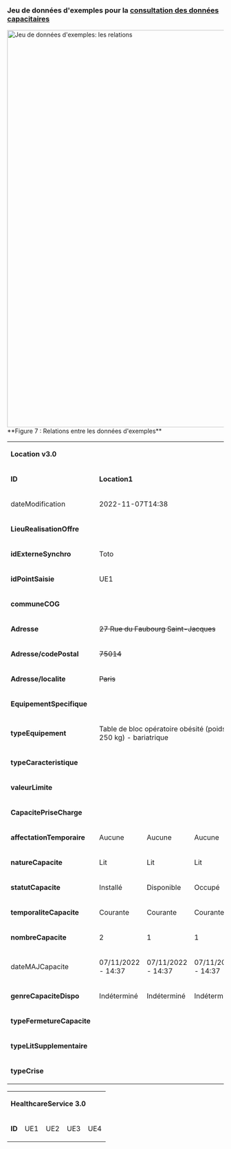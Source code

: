 <!-- # Annexes -->

### Jeu de données d'exemples pour la [consultation des données capacitaires](specifications_techniques_1.html)

<div class="figure">
    <img src="image13.png" alt="Jeu de données d'exemples: les relations" width="1238" height="922" title="Jeu de données d'exemples: les relations)">
</div>
**Figure 7 : Relations entre les données d'exemples**

<table width="934">
<tbody>
<tr>
<td colspan="14" width="934">
<p><strong>Location v3.0</strong></p>
</td>
</tr>
<tr>
<td width="113">
<p><strong>ID</strong></p>
</td>
<td colspan="4" width="248">
<p><strong>Location1</strong></p>
</td>
<td colspan="3" width="203">
<p><strong>Location2</strong></p>
</td>
<td colspan="6" width="370">
<p><strong>Location 3</strong></p>
</td>
</tr>
<tr>
<td width="113">
<p>dateModification</p>
</td>
<td colspan="4" width="248">
<p>2022-11-07T14:38</p>
</td>
<td colspan="3" width="203">
<p>2022-11-06T14:37</p>
</td>
<td colspan="6" width="370">
<p>2022-11-06T14:37</p>
</td>
</tr>
<tr>
<td colspan="14" width="934">
<p><strong>LieuRealisationOffre</strong></p>
</td>
</tr>
<tr>
<td width="113">
<p><strong>idExterneSynchro</strong></p>
</td>
<td colspan="4" width="248">
<p>Toto</p>
</td>
<td colspan="3" width="203">
<p>Titi</p>
</td>
<td colspan="6" width="370">
<p>Tata</p>
</td>
</tr>
<tr>
<td width="113">
<p><strong>idPointSaisie</strong></p>
</td>
<td colspan="4" width="248">
<p>UE1</p>
</td>
<td colspan="3" width="203">
<p>UE2</p>
</td>
<td colspan="6" width="370">
<p>UF1</p>
</td>
</tr>
<tr>
<td width="113">
<p><strong>communeCOG</strong></p>
</td>
<td colspan="4" width="248">&nbsp;</td>
<td colspan="3" width="203">&nbsp;</td>
<td colspan="6" width="370">&nbsp;</td>
</tr>
<tr>
<td width="113">
<p><strong>Adresse</strong></p>
</td>
<td colspan="4" width="248">
<p><span style="text-decoration: line-through;">27 Rue du Faubourg Saint-Jacques</span></p>
</td>
<td colspan="3" width="203">
<p>100 Bd du G&eacute;n&eacute;ral Leclerc</p>
</td>
<td colspan="6" width="370">
<p>47-83 Bd de l'H&ocirc;pital</p>
</td>
</tr>
<tr>
<td width="113">
<p><strong>Adresse/codePostal&nbsp;</strong></p>
</td>
<td colspan="4" width="248">
<p><span style="text-decoration: line-through;">75014</span></p>
</td>
<td colspan="3" width="203">
<p>92110</p>
</td>
<td colspan="6" width="370">
<p>75013</p>
</td>
</tr>
<tr>
<td width="113">
<p><strong>Adresse/localite&nbsp;</strong></p>
</td>
<td colspan="4" width="248">
<p><span style="text-decoration: line-through;">Paris</span></p>
</td>
<td colspan="3" width="203">
<p>Clichy</p>
</td>
<td colspan="6" width="370">
<p>Paris</p>
</td>
</tr>
<tr>
<td colspan="14" width="934">
<p><strong>EquipementSpecifique</strong></p>
</td>
</tr>
<tr>
<td width="113">
<p><strong>typeEquipement</strong></p>
</td>
<td colspan="4" width="248">
<p>Table de bloc op&eacute;ratoire ob&eacute;sit&eacute; (poids entre 150 et 250 kg) - bariatrique</p>
</td>
<td colspan="3" width="203">
<p>Coronaroscanner</p>
</td>
<td colspan="6" width="370">
<p>Angioscope + Coronaroscanner</p>
</td>
</tr>
<tr>
<td width="113">
<p><strong>typeCaracteristique&nbsp;</strong></p>
</td>
<td width="76">
<p>&nbsp;</p>
</td>
<td width="57">
<p>&nbsp;</p>
</td>
<td width="54">
<p>&nbsp;</p>
</td>
<td width="62">
<p>&nbsp;</p>
</td>
<td width="64">
<p>&nbsp;</p>
</td>
<td width="77">&nbsp;</td>
<td width="62">
<p>&nbsp;</p>
</td>
<td width="69">
<p>&nbsp;</p>
</td>
<td width="57">&nbsp;</td>
<td width="47">&nbsp;</td>
<td width="74">&nbsp;</td>
<td width="62">&nbsp;</td>
<td width="62">
<p>&nbsp;</p>
</td>
</tr>
<tr>
<td width="113">
<p><strong>valeurLimite&nbsp;</strong></p>
</td>
<td width="76">
<p>&nbsp;</p>
</td>
<td width="57">
<p>&nbsp;</p>
</td>
<td width="54">
<p>&nbsp;</p>
</td>
<td width="62">
<p>&nbsp;</p>
</td>
<td width="64">
<p>&nbsp;</p>
</td>
<td width="77">&nbsp;</td>
<td width="62">
<p>&nbsp;</p>
</td>
<td width="69">
<p>&nbsp;</p>
</td>
<td width="57">&nbsp;</td>
<td width="47">&nbsp;</td>
<td width="74">&nbsp;</td>
<td width="62">&nbsp;</td>
<td width="62">
<p>&nbsp;</p>
</td>
</tr>
<tr>
<td colspan="14" width="934">
<p><strong>CapacitePriseCharge</strong></p>
</td>
</tr>
<tr>
<td width="113">
<p><strong>affectationTemporaire&nbsp;</strong></p>
</td>
<td width="76">
<p>Aucune</p>
</td>
<td width="57">
<p>Aucune</p>
</td>
<td width="54">
<p>Aucune</p>
</td>
<td width="62">
<p>Aucune</p>
</td>
<td width="64">
<p>Aucune</p>
</td>
<td width="77">
<p>Aucune</p>
</td>
<td width="62">
<p>Covid+</p>
</td>
<td width="69">
<p>Aucune</p>
</td>
<td width="57">
<p>Aucune</p>
</td>
<td width="47">
<p>Aucune</p>
</td>
<td width="74">
<p>Aucune</p>
</td>
<td width="62">
<p>Covid+</p>
</td>
<td width="62">
<p>Covid+</p>
</td>
</tr>
<tr>
<td width="113">
<p><strong>natureCapacite</strong></p>
</td>
<td width="76">
<p>Lit</p>
</td>
<td width="57">
<p>Lit</p>
</td>
<td width="54">
<p>Lit</p>
</td>
<td width="62">
<p>Lit</p>
</td>
<td width="64">
<p>Lit</p>
</td>
<td width="77">
<p>Lit</p>
</td>
<td width="62">
<p>Lit</p>
</td>
<td width="69">
<p>Lit</p>
</td>
<td width="57">
<p>Lit</p>
</td>
<td width="47">
<p>Lit</p>
</td>
<td width="74">
<p>Lit</p>
</td>
<td width="62">
<p>Lit</p>
</td>
<td width="62">
<p>Lit</p>
</td>
</tr>
<tr>
<td width="113">
<p><strong>statutCapacite</strong></p>
</td>
<td width="76">
<p>Install&eacute;</p>
</td>
<td width="57">
<p>Disponible</p>
</td>
<td width="54">
<p>Occup&eacute;</p>
</td>
<td width="62">
<p>Ferm&eacute;</p>
</td>
<td width="64">
<p>Install&eacute;</p>
</td>
<td width="77">
<p>Disponible</p>
</td>
<td width="62">
<p>Disponible</p>
</td>
<td width="69">
<p>Install&eacute;</p>
</td>
<td width="57">
<p>Disponible</p>
</td>
<td width="47">
<p>Disponible</p>
</td>
<td width="74">
<p>Disponible</p>
</td>
<td width="62">
<p>Disponible</p>
</td>
<td width="62">
<p>Disponible</p>
</td>
</tr>
<tr>
<td width="113">
<p><strong>temporaliteCapacite&nbsp;</strong></p>
</td>
<td width="76">
<p>Courante</p>
</td>
<td width="57">
<p>Courante</p>
</td>
<td width="54">
<p>Courante</p>
</td>
<td width="62">
<p>Courante</p>
</td>
<td width="64">
<p>Courante</p>
</td>
<td width="77">
<p>Courante</p>
</td>
<td width="62">
<p>Courante</p>
</td>
<td width="69">
<p>Courante</p>
</td>
<td width="57">
<p>Courante</p>
</td>
<td width="47">
<p>Courante</p>
</td>
<td width="74">
<p>Courante</p>
</td>
<td width="62">
<p>Courante</p>
</td>
<td width="62">
<p>Courante</p>
</td>
</tr>
<tr>
<td width="113">
<p><strong>nombreCapacite&nbsp;</strong></p>
</td>
<td width="76">
<p>2</p>
</td>
<td width="57">
<p>1</p>
</td>
<td width="54">
<p>1</p>
</td>
<td width="62">
<p>1</p>
</td>
<td width="64">
<p>14</p>
</td>
<td width="77">
<p>10</p>
</td>
<td width="62">
<p>4</p>
</td>
<td width="69">
<p>24</p>
</td>
<td width="57">
<p>10</p>
</td>
<td width="47">
<p>4</p>
</td>
<td width="74">
<p>6</p>
</td>
<td width="62">
<p>2</p>
</td>
<td width="62">
<p>2</p>
</td>
</tr>
<tr>
<td width="113">
<p>dateMAJCapacite&nbsp;</p>
</td>
<td width="76">
<p>07/11/2022 - 14:37</p>
</td>
<td width="57">
<p>07/11/2022 - 14:37</p>
</td>
<td width="54">
<p>07/11/2022 - 14:37</p>
</td>
<td width="62">
<p>01/11/2022 - 12:37</p>
</td>
<td width="64">
<p>06/11/2022 - 14:37</p>
</td>
<td width="77">
<p>06/11/2022 - 14:37</p>
</td>
<td width="62">
<p>06/11/2022 - 14:37</p>
</td>
<td width="69">
<p>06/11/2022 - 14:37</p>
</td>
<td width="57">
<p>06/11/2022 - 14:37</p>
</td>
<td width="47">
<p>06/11/2022 - 14:37</p>
</td>
<td width="74">
<p>06/11/2022 - 14:37</p>
</td>
<td width="62">
<p>06/11/2022 - 14:37</p>
</td>
<td width="62">
<p>06/11/2022 - 14:37</p>
</td>
</tr>
<tr>
<td width="113">
<p><strong>genreCapaciteDispo&nbsp;</strong></p>
</td>
<td width="76">
<p>Ind&eacute;termin&eacute;</p>
</td>
<td width="57">
<p>Ind&eacute;termin&eacute;</p>
</td>
<td width="54">
<p>Ind&eacute;termin&eacute;</p>
</td>
<td width="62">
<p>Ind&eacute;termin&eacute;</p>
</td>
<td width="64">
<p>Ind&eacute;termin&eacute;</p>
</td>
<td width="77">
<p>Ind&eacute;termin&eacute;</p>
</td>
<td width="62">
<p>Ind&eacute;termin&eacute;</p>
</td>
<td width="69">
<p>Ind&eacute;termin&eacute;</p>
</td>
<td width="57">
<p>Homme</p>
</td>
<td width="47">
<p>Femme</p>
</td>
<td width="74">
<p>Ind&eacute;termin&eacute;</p>
</td>
<td width="62">
<p>Homme</p>
</td>
<td width="62">
<p>Femme</p>
</td>
</tr>
<tr>
<td width="113">
<p><strong>typeFermetureCapacite&nbsp;</strong></p>
</td>
<td width="76">
<p>&nbsp;</p>
</td>
<td width="57">
<p>&nbsp;</p>
</td>
<td width="54">
<p>&nbsp;</p>
</td>
<td width="62">
<p>&nbsp;</p>
</td>
<td width="64">
<p>&nbsp;</p>
</td>
<td width="77">&nbsp;</td>
<td width="62">
<p>&nbsp;</p>
</td>
<td width="69">
<p>&nbsp;</p>
</td>
<td width="57">&nbsp;</td>
<td width="47">&nbsp;</td>
<td width="74">&nbsp;</td>
<td width="62">&nbsp;</td>
<td width="62">
<p>&nbsp;</p>
</td>
</tr>
<tr>
<td width="113">
<p><strong>typeLitSupplementaire&nbsp;</strong></p>
</td>
<td width="76">
<p>&nbsp;</p>
</td>
<td width="57">
<p>&nbsp;</p>
</td>
<td width="54">
<p>&nbsp;</p>
</td>
<td width="62">
<p>&nbsp;</p>
</td>
<td width="64">
<p>&nbsp;</p>
</td>
<td width="77">&nbsp;</td>
<td width="62">
<p>&nbsp;</p>
</td>
<td width="69">
<p>&nbsp;</p>
</td>
<td width="57">&nbsp;</td>
<td width="47">&nbsp;</td>
<td width="74">&nbsp;</td>
<td width="62">&nbsp;</td>
<td width="62">
<p>&nbsp;</p>
</td>
</tr>
<tr>
<td width="113">
<p><strong>typeCrise&nbsp;</strong></p>
</td>
<td width="76">
<p>&nbsp;</p>
</td>
<td width="57">
<p>&nbsp;</p>
</td>
<td width="54">
<p>&nbsp;</p>
</td>
<td width="62">
<p>&nbsp;</p>
</td>
<td width="64">
<p>&nbsp;</p>
</td>
<td width="77">
<p>&nbsp;</p>
</td>
<td width="62">
<p>&nbsp;</p>
</td>
<td width="69">
<p>&nbsp;</p>
</td>
<td width="57">
<p>&nbsp;</p>
</td>
<td width="47">
<p>&nbsp;</p>
</td>
<td width="74">
<p>&nbsp;</p>
</td>
<td width="62">
<p>&nbsp;</p>
</td>
<td width="62">
<p>&nbsp;</p>
</td>
</tr>
</tbody>
</table>

<table width="100%">
<tbody>
<tr>
<td colspan="5" width="100%">
<p><strong>HealthcareService 3.0</strong></p>
</td>
</tr>
<tr>
<td width="14%">
<p><strong>ID</strong></p>
</td>
<td width="21%">
<p>UE1</p>
</td>
<td width="21%">
<p>UE2</p>
</td>
<td width="21%">
<p>UE3</p>
</td>
<td width="21%">
<p>UE4</p>
</td>
</tr>
</tbody>
</table>                                                           



[^1]: <https://www.hl7.org/fhir/http.html#search> et
    <https://www.hl7.org/fhir/http.html#general>

[^2]: <https://www.hl7.org/fhir/bundle.html>

[^3]: <https://www.hl7.org/fhir/operationoutcome.html>

[^4]: <https://www.hl7.org/fhir/search.html#has>

[^5]: <https://www.hl7.org/fhir/http.html#search> et
    <https://www.hl7.org/fhir/http.html#general>

[^6]: <https://www.hl7.org/fhir/bundle.html>

[^7]: <https://www.hl7.org/fhir/operationoutcome.html>

[^8]: <https://www.hl7.org/fhir/search.html#chaining>

[^9]: <https://www.hl7.org/fhir/search.html#has>

[^10]: <https://www.hl7.org/fhir/search.html#has>

[^11]: <https://www.hl7.org/fhir/http.html#search> et
    <https://www.hl7.org/fhir/http.html#general>

[^12]: <https://www.hl7.org/fhir/bundle.html>

[^13]: <https://www.hl7.org/fhir/operationoutcome.html>

[^14]: <https://www.hl7.org/fhir/search.html#chaining>

[^15]: <https://www.hl7.org/fhir/http.html#search> et
    <https://www.hl7.org/fhir/http.html#general>

[^16]: <https://www.hl7.org/fhir/bundle.html>

[^17]: <https://www.hl7.org/fhir/operationoutcome.html>
